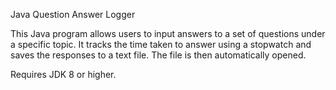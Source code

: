 Java Question Answer Logger

This Java program allows users to input answers to a set of questions under a specific topic. It tracks the time taken to answer using a stopwatch and saves the responses to a text file. The file is then automatically opened.

Requires JDK 8 or higher.
